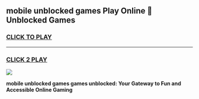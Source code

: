 
## mobile unblocked games Play Online 👋 Unblocked Games
<h3>
<a href="https://premium.freeplayer.one?title=mobile_unblocked_games&ref=19F">CLICK TO PLAY</a></h3>
<hr>

<h3>
<a href="https://premium.freeplayer.one?title=mobile_unblocked_games&ref=19F">CLICK 2 PLAY</a>
  
</h3>

<a href="https://premium.freeplayer.one?title=mobile_unblocked_games&ref=19F"><img src="https://clearcache.store/games.png"></a>


**mobile unblocked games games unblocked: Your Gateway to Fun and Accessible Online Gaming**
